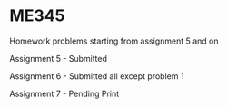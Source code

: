 # ME345

Homework problems starting from assignment 5 and on

Assignment 5 - Submitted

Assignment 6 - Submitted all except problem 1

Assignment 7 - Pending Print

